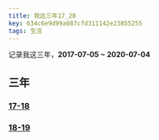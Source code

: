 ```yaml
---
title: 我这三年17_20
key: 634c6e9d99a087cfd311142e23855255
tags: 生活
---
```


记录我这三年，**2017-07-05 ~ 2020-07-04**

<!--more-->

## 三年

### [17-18](https://hate13.com/2018/05/28/我这一年17_18.html)

### [18-19](https://hate13.com/2019/05/25/我这一年18_19.html)

